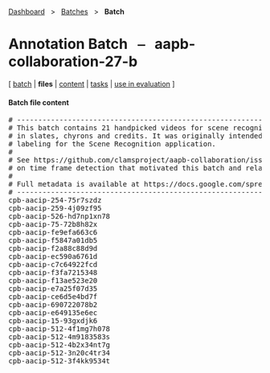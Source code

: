 [Dashboard](../../index.md)  &nbsp; > &nbsp; [Batches](../index.md)  &nbsp; > &nbsp; ****Batch**** 
# Annotation Batch &nbsp; ⎯ &nbsp; aapb-collaboration-27-b

\[ [batch](index.md) | **files** | [content](content.md) | [tasks](tasks.md) | [use in evaluation](evaluation.md) \]

#### Batch file content

<pre>
# --------------------------------------------------------------------------------
# This batch contains 21 handpicked videos for scene recognition with variability
# in slates, chyrons and credits. It was originally intended for sparse time point
# labeling for the Scene Recognition application.
#
# See https://github.com/clamsproject/aapb-collaboration/issues/27 for the issue 
# on time frame detection that motivated this batch and related batches.
#
# Full metadata is available at https://docs.google.com/spreadsheets/d/1C1s7tJErZL3mEME78oTjaRxhWjD2Ke9pIIKFQcSyM8E/edit#gid=0
# --------------------------------------------------------------------------------
cpb-aacip-254-75r7szdz
cpb-aacip-259-4j09zf95
cpb-aacip-526-hd7np1xn78
cpb-aacip-75-72b8h82x
cpb-aacip-fe9efa663c6
cpb-aacip-f5847a01db5
cpb-aacip-f2a88c88d9d
cpb-aacip-ec590a6761d
cpb-aacip-c7c64922fcd
cpb-aacip-f3fa7215348
cpb-aacip-f13ae523e20
cpb-aacip-e7a25f07d35
cpb-aacip-ce6d5e4bd7f
cpb-aacip-690722078b2
cpb-aacip-e649135e6ec
cpb-aacip-15-93gxdjk6
cpb-aacip-512-4f1mg7h078
cpb-aacip-512-4m9183583s
cpb-aacip-512-4b2x34nt7g
cpb-aacip-512-3n20c4tr34
cpb-aacip-512-3f4kk9534t
</pre>

